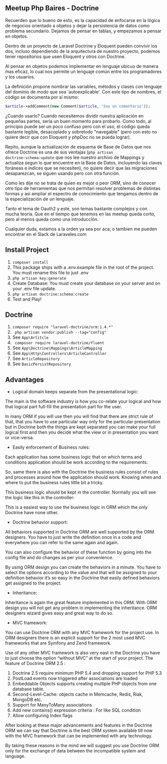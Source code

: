 
## Meetup Php Baires - Doctrine

Recuerden que lo bueno de esto, es la capacidad de enfocarse en la lógica de negocios orientado a objetos y dejar la persistencia de datos como problema secundario.  Dejamos de pensar en tablas, y empezamos a pensar en objetos.

Dentro de un proyecto de Laravel Doctrine y Eloquent pueden convivir los dos, incluso dependiendo de la arquitectura de nuestro proyecto, podemos tener repositorios que usen Eloquent y otros con Doctrine. 

Al pensar en objetos podemos implementar en lenguaje ubicuo de manera mas eficaz, lo cual nos permite un lenguaje común entre los programadores y los usuarios.

La definición propone nombrar las variables, métodos y clases con lenguaje del dominio de modo que sea 'autoexplicable'. Con este tipo de nombres, el código se documenta por sí mismo:

```php
$article->addComment(new Comment($article, 'Soy un comentario'));
```

¿Cuando usarlo? Cuando necesitemos dividir nuestra aplicación en pequeñas partes, seria un buen momento para probarlo. Como todo, al principio puede ser un poco confuso pero con el uso, el código queda bastante legible, desacoplado y sobretodo "navegable" (pero con esto no quiere decir que con Eloquent y phpDoc no se pueda lograr).

Repito, aunque la actualización de esquema de Base de Datos que nos ofrece Doctrine es una de sus ventajas (```php artisan doctrine:schema:update``` que nos lee nuestro archivo de Mappings y actualiza segun lo que encuentre en la Base de Datos, incluyendo las claves foráneas e indices que se necesiten), no quiere decir que las migraciones desaparezcan, se siguen usando pero con otra función. 

Como les dije no se trata de quien es mejor o peor ORM, sino de conocer otro tipo de herramientas que nos permitan resolver problemas de distintas formas y asi ampliar el espectro de conocimiento que tengamos dentro de la especialización de un lenguaje.

Tanto el tema de Oauth2 y este, son temas bastante complejos y con mucha teoría. Que en el tiempo que tenemos en las meetup queda corto, pero al menos queda como una introducción. 

Cualquier duda, estamos a la orden ya sea por aca, o tambien me pueden encontrar en el Slack de Laraveles.com 

## Install Project

1. ```composer install```
2. This package ships with a .env.example file in the root of the project. You must rename this file to just .env
3. ```php artisan key:generate```
4. Create Database: You must create your database on your server and on your .env file update.
6. ```php artisan doctrine:schema:create ```
5. Test and Play!


## Doctrine

1. ```composer require "laravel-doctrine/orm:1.4.*"```
2. ``` php artisan vendor:publish --tag="config"```
3. See ``` App\Artitcle ```
4. ``` composer require laravel-doctrine/fluent```
5. See ``` App\Doctrine\Mappings\ArticleMapping ```
6. See ``` App\Http\Controllers\ArticleController ```
7. See ``` ArticleRepository ```
8. See ``` BasicPersistRepository ```

## Advantages

* Logical domain keeps separate from the presentational logic:

The main is the software industry is how you co-relate your logical and how that logical part full-fill the presentation part for the user.

In many ORM if you will use then you will find that there are strict rule of that, that you have to use particular way only for the particular presentation but in Doctrine both the things are kept separated you can make your full logical first and then you decide what the view or in presentation you want or vice-versa.

* Easily enforcement of Business rules:

Each application has some business logic that on which terms and conditions application should be work according to the requirements.

So, same there is also with the Doctrine the business rules consist of rules and processes around how the application should work. Knowing when and where to put the business rules little bit a tricky.

This business logic should be kept in the controller. Normally you will see the logic like this in the controller:

This is a easiest way to use the business logic in ORM which the only Doctrine have none other.

* Doctrine behavior support:

All behaviors supported in Doctrine ORM are well supported by the ORM designers. You have to just write the definition once in a code and everywhere you can refer to the same again and again.

You can also configure the behavior of these function by going into the config file and do changes as per your convenience.

By using ORM design you can create the behaviors in a minute. You have to select the options according to the value and that will be assigned to your definition behavior it’s so easy in the Doctrine that easily defined behaviors get assigned to the project.

* Inheritance:

Inheritance is again the great feature implemented in this ORM. With ORM design you will not get any problem in implementing the inheritance. ORM designers wizard gives easy and great way to do so.

* MVC framework:

You can use Doctrine ORM with any MVC framework for the project use. In ORM designers there is an explicit support for the 2 most used MVC frameworks that are Symfony and Zend framework.

Use of any other MVC framework is also very east in the Doctrine you have to just choose the option “without MVC” at the start of your project.
The feature of Doctrine ORM 2.5 :

1. Doctrine 2.5 require minimum PHP 5.4 and dropping support for PHP 5.3
2. PostLoad events now triggered after associations are loaded
3. Embeddable Objects supports creating multiple PHP objects from one database table.
4. Second-Level-Cache: objects cache in Memcache, Redis, Riak, MongoDB etc.
5. Support for ManyToMany associations
6. Add new contains() expression criteria : For like SQL condition
7. Allow configuring Index flags


After looking at these major advancements and features in the Doctrine ORM we can say that Doctrine is the best ORM system available till now with the MVC framework that can be implemented with any technology.

By taking these reasons in the mind we will suggest  you use Doctrine ORM only for the exchange of data between the incompatible system and language.
